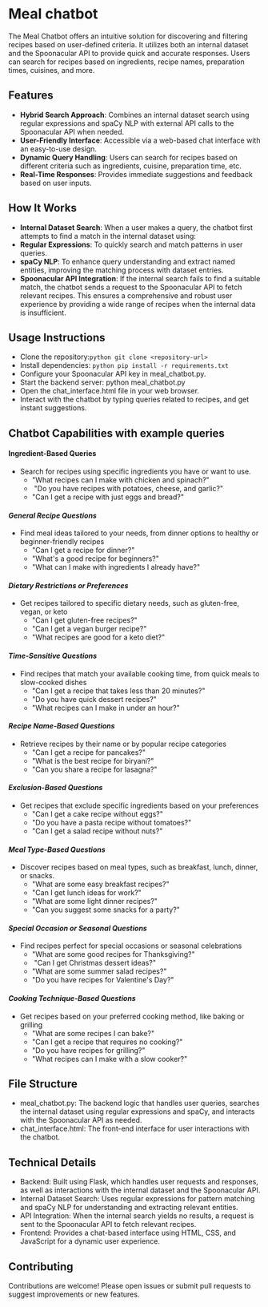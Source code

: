# Meal chatbot
The Meal Chatbot offers an intuitive solution for discovering and filtering recipes based on user-defined criteria. It utilizes both an internal dataset and the Spoonacular API to provide quick and accurate responses. Users can search for recipes based on ingredients, recipe names, preparation times, cuisines, and more.

## Features

- **Hybrid Search Approach**: Combines an internal dataset search using regular expressions and spaCy NLP with external API calls to the Spoonacular API when needed.
- **User-Friendly Interface**: Accessible via a web-based chat interface with an easy-to-use design.
- **Dynamic Query Handling**: Users can search for recipes based on different criteria such as ingredients, cuisine, preparation time, etc.
- **Real-Time Responses**: Provides immediate suggestions and feedback based on user inputs.
## How It Works

- **Internal Dataset Search**: When a user makes a query, the chatbot first attempts to find a match in the internal dataset using:
- **Regular Expressions**: To quickly search and match patterns in user queries.
- **spaCy NLP**: To enhance query understanding and extract named entities, improving the matching process with dataset entries.
- **Spoonacular API Integration**: If the internal search fails to find a suitable match, the chatbot sends a request to the Spoonacular API to fetch relevant recipes. This ensures a comprehensive and robust user experience by providing a wide range of recipes when the internal data is insufficient.
## Usage Instructions

- Clone the repository:```python git clone <repository-url> ```
- Install dependencies: ```python pip install -r requirements.txt ```
- Configure your Spoonacular API key in meal_chatbot.py.
- Start the backend server: python meal_chatbot.py
- Open the chat_interface.html file in your web browser.
- Interact with the chatbot by typing queries related to recipes, and get instant suggestions.
## Chatbot Capabilities with example queries

#### Ingredient-Based Queries
- Search for recipes using specific ingredients you have or want to use.
    -  ⁠"What recipes can I make with chicken and spinach?"  
    - ⁠ "Do you have recipes with potatoes, cheese, and garlic?"  
    -  ⁠"Can I get a recipe with just eggs and bread?"
#### *General Recipe Questions*  
- Find meal ideas tailored to your needs, from dinner options to healthy or beginner-friendly recipes
  -  ⁠"Can I get a recipe for dinner?"  
  -  ⁠"What's a good recipe for beginners?"  
  -  ⁠"What can I make with ingredients I already have?"  

#### *Dietary Restrictions or Preferences*  
- Get recipes tailored to specific dietary needs, such as gluten-free, vegan, or keto
  - "Can I get gluten-free recipes?"  
  -  ⁠"Can I get a vegan burger recipe?"  
  -  ⁠"What recipes are good for a keto diet?"  

#### *Time-Sensitive Questions*  
- Find recipes that match your available cooking time, from quick meals to slow-cooked dishes
    - "Can I get a recipe that takes less than 20 minutes?"
    - ⁠"Do you have quick dessert recipes?"
    -  ⁠"What recipes can I make in under an hour?"

#### *Recipe Name-Based Questions*  
- Retrieve recipes by their name or by popular recipe categories
    - ⁠"Can I get a recipe for pancakes?"
    -   ⁠"What is the best recipe for biryani?"
    - "Can you share a recipe for lasagna?"

#### *Exclusion-Based Questions*  
- Get recipes that exclude specific ingredients based on your preferences
    - ⁠"Can I get a cake recipe without eggs?"
    - ⁠"Do you have a pasta recipe without tomatoes?"
    - ⁠"Can I get a salad recipe without nuts?"  

#### *Meal Type-Based Questions*  
- Discover recipes based on meal types, such as breakfast, lunch, dinner, or snacks.
    - ⁠"What are some easy breakfast recipes?"
    -  ⁠"Can I get lunch ideas for work?"
    -   ⁠"What are some light dinner recipes?"
    - "Can you suggest some snacks for a party?"  

#### *Special Occasion or Seasonal Questions*  
- Find recipes perfect for special occasions or seasonal celebrations
    - ⁠"What are some good recipes for Thanksgiving?"
    - ⁠  ⁠"Can I get Christmas dessert ideas?"  
  -  ⁠"What are some summer salad recipes?"
  -   "Do you have recipes for Valentine's Day?"  

#### *Cooking Technique-Based Questions* 
- Get recipes based on your preferred cooking method, like baking or grilling
  -  ⁠"What are some recipes I can bake?"  
  -  ⁠"Can I get a recipe that requires no cooking?"  
  -  ⁠"Do you have recipes for grilling?"
  -   "What recipes can I make with a slow cooker?"  

## File Structure

- meal_chatbot.py: The backend logic that handles user queries, searches the internal dataset using regular expressions and spaCy, and interacts with the Spoonacular API as needed.
- chat_interface.html: The front-end interface for user interactions with the chatbot.

## Technical Details

- Backend: Built using Flask, which handles user requests and responses, as well as interactions with the internal dataset and the Spoonacular API.
- Internal Dataset Search: Uses regular expressions for pattern matching and spaCy NLP for understanding and extracting relevant entities.
- API Integration: When the internal search yields no results, a request is sent to the Spoonacular API to fetch relevant recipes.
- Frontend: Provides a chat-based interface using HTML, CSS, and JavaScript for a dynamic user experience.

## Contributing

Contributions are welcome! Please open issues or submit pull requests to suggest improvements or new features.


